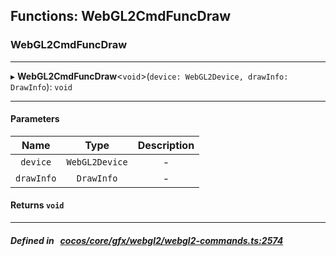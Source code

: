 ## Functions: WebGL2CmdFuncDraw

### WebGL2CmdFuncDraw


___
▸ **WebGL2CmdFuncDraw**<`void`\>(`device: WebGL2Device, drawInfo: DrawInfo`): `void`
___


#### Parameters

| Name | Type | Description |
| :------: | :------: | :------: |
| `device` | `WebGL2Device` | - |
| `drawInfo` | `DrawInfo` | - |

#### Returns `void` 
___


##### Defined in &nbsp;   [cocos/core/gfx/webgl2/webgl2-commands.ts:2574](https://github.com/cocos-creator/engine/blob/c7bf6b8a9/cocos/core/gfx/webgl2/webgl2-commands.ts#L2574)&nbsp;
